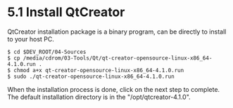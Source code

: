 # 5.1 Install QtCreator

QtCreator installation package is a binary program, can be directly to install to your host PC.

```
$ cd $DEV_ROOT/04-Sources
$ cp /media/cdrom/03-Tools/Qt/qt-creator-opensource-linux-x86_64-4.1.0.run .
$ chmod a+x qt-creator-opensource-linux-x86_64-4.1.0.run
$ sudo ./qt-creator-opensource-linux-x86_64-4.1.0.run
```
When the installation process is done, click on the next step to complete. The default installation directory is in the "/opt/qtcreator-4.1.0".

